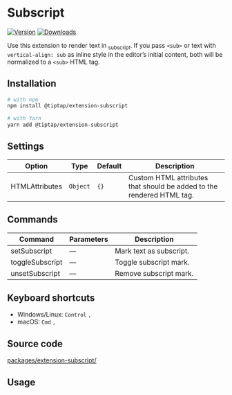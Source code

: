 # Subscript
[![Version](https://img.shields.io/npm/v/@tiptap/extension-subscript.svg?label=version)](https://www.npmjs.com/package/@tiptap/extension-subscript)
[![Downloads](https://img.shields.io/npm/dm/@tiptap/extension-subscript.svg)](https://npmcharts.com/compare/@tiptap/extension-subscript?minimal=true)

Use this extension to render text in <sub>subscript</sub>. If you pass `<sub>` or text with `vertical-align: sub` as inline style in the editor’s initial content, both will be normalized to a `<sub>` HTML tag.

## Installation
```bash
# with npm
npm install @tiptap/extension-subscript

# with Yarn
yarn add @tiptap/extension-subscript
```

## Settings
| Option         | Type     | Default | Description                                                           |
| -------------- | -------- | ------- | --------------------------------------------------------------------- |
| HTMLAttributes | `Object` | `{}`    | Custom HTML attributes that should be added to the rendered HTML tag. |

## Commands
| Command         | Parameters | Description               |
| --------------- | ---------- | ------------------------- |
| setSubscript    | —          | Mark text as subscript. |
| toggleSubscript | —          | Toggle subscript mark.  |
| unsetSubscript  | —          | Remove subscript mark.  |

## Keyboard shortcuts
* Windows/Linux: `Control`&nbsp;`,`
* macOS: `Cmd`&nbsp;`,`

## Source code
[packages/extension-subscript/](https://github.com/ueberdosis/tiptap/blob/main/packages/extension-subscript/)

## Usage
<demo name="Marks/Subscript" highlight="3-5,16,35" />
